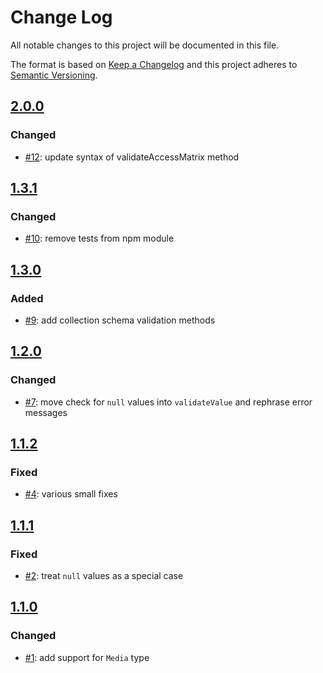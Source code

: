 # Change Log

All notable changes to this project will be documented in this file.

The format is based on [Keep a Changelog](http://keepachangelog.com/)
and this project adheres to [Semantic Versioning](http://semver.org/).

## [2.0.0](2019-08-22)

### Changed

- [#12](https://github.com/dadi/api-validator/pull/12): update syntax of validateAccessMatrix method

## [1.3.1](2019-08-02)

### Changed

- [#10](https://github.com/dadi/api-validator/pull/10): remove tests from npm module

## [1.3.0](2019-08-02)

### Added

- [#9](https://github.com/dadi/api-validator/pull/9): add collection schema validation methods

## [1.2.0](2019-01-16)

### Changed

- [#7](https://github.com/dadi/api-validator/pull/7): move check for `null` values into `validateValue` and rephrase error messages

## [1.1.2](2018-12-19)

### Fixed

- [#4](https://github.com/dadi/api-validator/pull/4): various small fixes

## [1.1.1](2018-11-29)

### Fixed

- [#2](https://github.com/dadi/api-validator/issues/2): treat `null` values as a special case

## [1.1.0](2018-10-26)

### Changed

- [#1](https://github.com/dadi/api-validator/pull/1): add support for `Media` type
